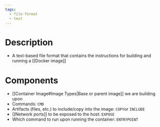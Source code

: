 ```yaml
---
tags:
  - file-format
  - text
---
```

# Description
- A text-based file format that contains the instructions for building and running a [[Docker image]]

# Components
- [[Container Image#Image Types|Base or parent image]] we are building upon
- Commands: `CMD`
- Artifacts (files, etc.) to include/copy into the image: `COPY`or `INCLUDE`
- [[Network ports]] to be exposed to the host: `EXPOSE`
- Which command to run upon running the container: `ENTRYPOINT`